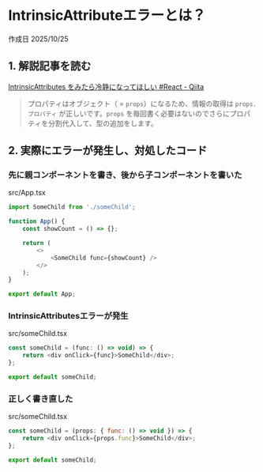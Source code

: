 # IntrinsicAttributeエラーとは？

作成日 2025/10/25

## 1. 解説記事を読む

[IntrinsicAttributes をみたら冷静になってほしい #React - Qiita](https://qiita.com/guppy0356/items/3d069f2e03f726efa595)

> プロパティはオブジェクト（ = `props`）になるため、情報の取得は `props.プロパティ` が正しいです。`props` を毎回書く必要はないのでさらにプロパティを分割代入して、型の追加をします。

## 2. 実際にエラーが発生し、対処したコード

### 先に親コンポーネントを書き、後から子コンポーネントを書いた

src/App.tsx

```javascript
import SomeChild from './someChild';

function App() {
    const showCount = () => {};

    return (
        <>
            <SomeChild func={showCount} />
        </>
    );
}

export default App;
```

### IntrinsicAttributesエラーが発生

src/someChild.tsx

```javascript
const someChild = (func: () => void) => {
    return <div onClick={func}>SomeChild</div>;
};

export default someChild;
```

### 正しく書き直した

src/someChild.tsx

```javascript
const someChild = (props: { func: () => void }) => {
    return <div onClick={props.func}>SomeChild</div>;
};

export default someChild;
```
